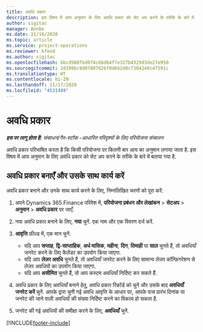 ```yaml
---
title: अवधि प्रकार
description: इस विषय में आय अनुमान के लिए अवधि प्रकार को सेट अप करने के तरीके के बारे में बताया गया है.
author: sigitac
manager: Annbe
ms.date: 11/16/2020
ms.topic: article
ms.service: project-operations
ms.reviewer: kfend
ms.author: sigitac
ms.openlocfilehash: 6bcd988fbd074c66d64f7e327b4329d3de27e950
ms.sourcegitcommit: 2d399bc9d07807626f0d6b2d0cf304240c47591c
ms.translationtype: HT
ms.contentlocale: hi-IN
ms.lasthandoff: 11/17/2020
ms.locfileid: "4531449"
---
```

# <a name="period-types"></a>अवधि प्रकार

_**इस पर लागू होता है:** संसाधन/गैर-स्टॉक -आधारित परिदृश्यों के लिए परियोजना संचालन_

अवधि प्रकार परिभाषित करता है कि किसी परियोजना पर कितनी बार आय का अनुमान लगाया जाता है. इस विषय में आय अनुमान के लिए अवधि प्रकार को सेट अप करने के तरीके के बारे में बताया गया है. 

## <a name="create-and-work-with-period-types"></a>अवधि प्रकार बनाएँ और उसके साथ कार्य करें
अवधि प्रकार बनाने और उनके साथ कार्य करने के लिए, निम्नलिखित चरणों को पूरा करें:

1. अपने Dynamics 365 Finance परिवेश में, **परियोजना प्रबंधन और लेखांकन** > **सेटअप** > **अनुमान** > **अवधि प्रकार** पर जाएँ.
2. नया अवधि प्रकार बनाने के लिए, **नया** चुनें. एक नाम और एक विवरण दर्ज करें.
3. **आवृत्ति** फ़ील्ड में, एक मान चुनें:

    - यदि आप **सप्ताह**, **द्वि-साप्ताहिक**, **अर्ध मासिक**, **महीना**, **दिन**, **तिमाही** या **साल** चुनते हैं, तो अवधियाँ जनरेट करने के लिए कैलेंडर का उपयोग किया जाएगा. 
    - यदि आप **लेज़र अवधि** चुनते हैं, तो अवधियाँ जनरेट करने के लिए सामान्य लेज़र कॉन्फ़िगरेशन से लेज़र अवधियों का उपयोग किया जाएगा.
    - यदि आप **असीमित** चुनते हैं, तो आप कस्टम अवधियाँ निर्दिष्ट कर सकते हैं.
4. अवधि प्रकार के लिए अवधियाँ बनाने हेतु, अवधि प्रकार रिकॉर्ड को चुनें और उसके बाद **अवधियाँ जनरेट करें** चुनें. आपके द्वारा चुनी गई अवधि आवृत्ति के आधार पर, आपके पास प्रारंभ दिनांक या जनरेट की जाने वाली अवधियों की संख्या निर्दिष्ट करने का विकल्प हो सकता है.
5. जनरेट की गई अवधियों की समीक्षा करने के लिए, **अवधियाँ** चुनें.



[!INCLUDE[footer-include](../includes/footer-banner.md)]